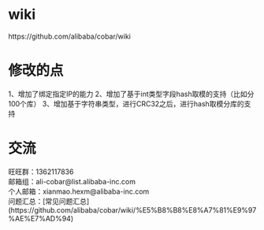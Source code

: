 <h1>wiki</h1>
https://github.com/alibaba/cobar/wiki

<h1>修改的点</h1>
1、增加了绑定指定IP的能力
2、增加了基于int类型字段hash取模的支持（比如分100个库）
3、增加基于字符串类型，进行CRC32之后，进行hash取模分库的支持

<h1>交流</h1>
旺旺群：1362117836 <br>
邮箱组：ali-cobar@list.alibaba-inc.com <br>
个人邮箱：xianmao.hexm@alibaba-inc.com <br>
问题汇总：[常见问题汇总](https://github.com/alibaba/cobar/wiki/%E5%B8%B8%E8%A7%81%E9%97%AE%E7%AD%94)
